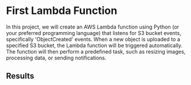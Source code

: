 # First Lambda Function

In this project, we will create an AWS Lambda function using Python (or your preferred programming language) that listens for S3 bucket events, specifically 'ObjectCreated' events. When a new object is uploaded to a specified S3 bucket, the Lambda function will be triggered automatically. The function will then perform a predefined task, such as resizing images, processing data, or sending notifications.

## Results
